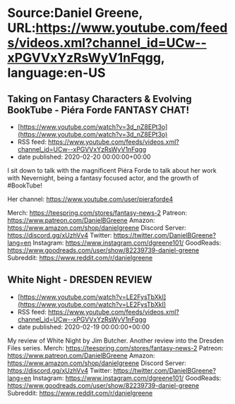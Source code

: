# Source:Daniel Greene, URL:https://www.youtube.com/feeds/videos.xml?channel_id=UCw--xPGVVxYzRsWyV1nFqgg, language:en-US

## Taking on Fantasy Characters & Evolving BookTube - Piéra Forde FANTASY CHAT!
 - [https://www.youtube.com/watch?v=3d_nZ8EPt3o](https://www.youtube.com/watch?v=3d_nZ8EPt3o)
 - RSS feed: https://www.youtube.com/feeds/videos.xml?channel_id=UCw--xPGVVxYzRsWyV1nFqgg
 - date published: 2020-02-20 00:00:00+00:00

I sit down to talk with the magnificent Piéra Forde to talk about her work with Nevernight, being a fantasy focused actor, and the growth of #BookTube! 

Her channel: https://www.youtube.com/user/pieraforde4

Merch: https://teespring.com/stores/fantasy-news-2
Patreon: https://www.patreon.com/DanielBGreene
Amazon: https://www.amazon.com/shop/danielgreene
Discord Server: https://discord.gg/xUzhVv4
Twitter: https://twitter.com/DanielBGreene?lang=en
Instagram: https://www.instagram.com/dgreene101/
GoodReads: https://www.goodreads.com/user/show/82239739-daniel-greene
Subreddit: https://www.reddit.com/r/danielgreene

## White Night - DRESDEN REVIEW
 - [https://www.youtube.com/watch?v=LE2FysTbXkI](https://www.youtube.com/watch?v=LE2FysTbXkI)
 - RSS feed: https://www.youtube.com/feeds/videos.xml?channel_id=UCw--xPGVVxYzRsWyV1nFqgg
 - date published: 2020-02-19 00:00:00+00:00

My review of White Night by Jim Butcher. Another review into the Dresden Files series. 
Merch: https://teespring.com/stores/fantasy-news-2
Patreon: https://www.patreon.com/DanielBGreene
Amazon: https://www.amazon.com/shop/danielgreene
Discord Server: https://discord.gg/xUzhVv4
Twitter: https://twitter.com/DanielBGreene?lang=en
Instagram: https://www.instagram.com/dgreene101/
GoodReads: https://www.goodreads.com/user/show/82239739-daniel-greene
Subreddit: https://www.reddit.com/r/danielgreene

